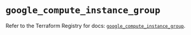 # `google_compute_instance_group`

Refer to the Terraform Registry for docs: [`google_compute_instance_group`](https://registry.terraform.io/providers/hashicorp/google/5.12.0/docs/resources/compute_instance_group).
